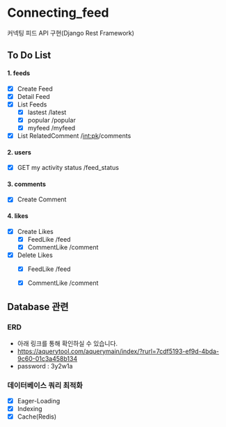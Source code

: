 
# Connecting_feed

커넥팅 피드 API 구현(Django Rest Framework)

## To Do List
#### 1. feeds
- [X] Create Feed
- [X] Detail Feed
- [X] List Feeds 
    - [X] lastest  /latest
    - [X] popular  /popular
    - [X] myfeed   /myfeed
- [X] List RelatedComment /<int:pk>/comments

#### 2. users
- [X] GET my activity status /feed_status

#### 3. comments
- [X] Create Comment 

#### 4. likes
- [X] Create Likes 
    - [X] FeedLike /feed
    - [X] CommentLike /comment

- [X] Delete Likes 
    - [X] FeedLike  /feed
    - [X] CommentLike /comment



## Database 관련

### ERD
* 아래 링크를 통해 확인하실 수 있습니다.
* https://aquerytool.com/aquerymain/index/?rurl=7cdf5193-ef9d-4bda-9c60-01c3a458b134
* password : 3y2w1a

### 데이터베이스 쿼리 최적화
- [X] Eager-Loading
- [X] Indexing
- [X] Cache(Redis)
